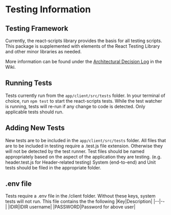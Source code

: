 # Testing Information

## Testing Framework

Currently, the react-scripts library provides the basis for all testing scripts. This package is supplemented with elements of the React Testing Library and other minor libraries as needed.

More information can be found under the [Architectural Decision Log](https://github.com/bcgov/CITZ-HybridWorkplace/wiki/Architectural-Decision-Log) in the Wiki.

## Running Tests

Tests currently run from the `app/client/src/tests` folder. In your terminal of choice, run `npm test` to start the react-scripts tests.
While the test watcher is running, tests will re-run if any change to code is detected. Only applicable tests should run.

## Adding New Tests

New tests are to be included in the `app/client/src/tests` folder.
All files that are to be included in testing require a .test.js file extension. Otherwise they will not be detected by the test runner.
Test files should be named appropriately based on the aspect of the application they are testing. (e.g. header.test.js for Header-related testing)
System (end-to-end) and Unit tests should be filed in the appropriate folder.

## .env file

Tests require a .env file in the /client folder.
Without these keys, system tests will not run.
This file contains the the following
|Key|Description|
|--|--|
|IDIR|IDIR username|
|PASSWORD|Password for above user|
